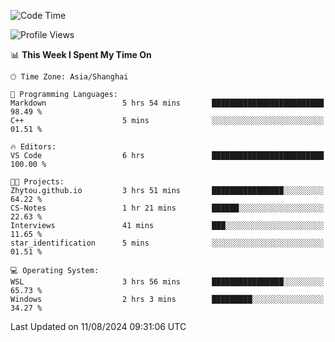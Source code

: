 <!--START_SECTION:waka-->
![Code Time](http://img.shields.io/badge/Code%20Time-1%2C893%20hrs%203%20mins-blue)

![Profile Views](http://img.shields.io/badge/Profile%20Views-3-blue)

📊 **This Week I Spent My Time On** 

```text
🕑︎ Time Zone: Asia/Shanghai

💬 Programming Languages: 
Markdown                 5 hrs 54 mins       █████████████████████████   98.49 % 
C++                      5 mins              ░░░░░░░░░░░░░░░░░░░░░░░░░   01.51 % 

🔥 Editors: 
VS Code                  6 hrs               █████████████████████████   100.00 % 

🐱‍💻 Projects: 
Zhytou.github.io         3 hrs 51 mins       ████████████████░░░░░░░░░   64.22 % 
CS-Notes                 1 hr 21 mins        ██████░░░░░░░░░░░░░░░░░░░   22.63 % 
Interviews               41 mins             ███░░░░░░░░░░░░░░░░░░░░░░   11.65 % 
star_identification      5 mins              ░░░░░░░░░░░░░░░░░░░░░░░░░   01.51 % 

💻 Operating System: 
WSL                      3 hrs 56 mins       ████████████████░░░░░░░░░   65.73 % 
Windows                  2 hrs 3 mins        █████████░░░░░░░░░░░░░░░░   34.27 % 
```


 Last Updated on 11/08/2024 09:31:06 UTC
<!--END_SECTION:waka-->